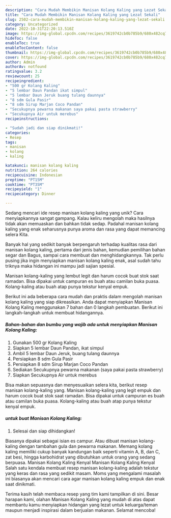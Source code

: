 ```yaml
---
description: "Cara Mudah Membikin Manisan Kolang Kaling yang Lezat Sekali"
title: "Cara Mudah Membikin Manisan Kolang Kaling yang Lezat Sekali"
slug: 2502-cara-mudah-membikin-manisan-kolang-kaling-yang-lezat-sekali
category: Uncategorized
date: 2022-10-31T22:20:13.510Z
image: https://img-global.cpcdn.com/recipes/3619742cb0b785b9/680x482cq70/manisan-kolang-kaling-foto-resep-utama.jpg
hideToc: false
enableToc: true
enableTocContent: false
thumbnail: https://img-global.cpcdn.com/recipes/3619742cb0b785b9/680x482cq70/manisan-kolang-kaling-foto-resep-utama.jpg
cover: https://img-global.cpcdn.com/recipes/3619742cb0b785b9/680x482cq70/manisan-kolang-kaling-foto-resep-utama.jpg
author: Admin
authorAv: notfound
ratingvalue: 3.2
reviewcount: 25
recipeingredient:
- "500 gr Kolang Kaling"
- "5 lembar Daun Pandan ikat simpul"
- "5 lembar Daun Jeruk buang tulang daunnya"
- "8 sdm Gula Pasir"
- "8 sdm Sirup Marjan Coco Pandan"
- "Secukupnya pewarna makanan saya pakai pasta strawberry"
- "Secukupnya Air untuk merebus"
recipeinstructions:

- "Sudah jadi dan siap dinikmati!"
categories:
- Resep
tags:
- manisan
- kolang
- kaling

katakunci: manisan kolang kaling 
nutrition: 264 calories
recipecuisine: Indonesian
preptime: "PT15M"
cooktime: "PT35M"
recipeyield: "1"
recipecategory: Dinner

---
```





Sedang mencari ide resep manisan kolang kaling yang unik? Cara menyiapkannya sangat gampang. Kalau keliru mengolah maka hasilnya tidak akan memuaskan dan bahkan tidak sedap. Padahal manisan kolang kaling yang enak seharusnya punya aroma dan rasa yang dapat memancing selera Kita.





Banyak hal yang sedikit banyak berpengaruh terhadap kualitas rasa dari manisan kolang kaling, pertama dari jenis bahan, kemudian pemilihan bahan segar dan Bagus, sampai cara membuat dan menghidangkannya. Tak perlu pusing jika ingin menyiapkan manisan kolang kaling enak,      asal sudah tahu triknya maka hidangan ini mampu jadi sajian spesial.














Manisan kolang-kaling yang lembut legit dan harum cocok buat stok saat ramadan. Bisa dipakai untuk campuran es buah atau camilan buka puasa. Kolang-kaling atau buah atap punya tekstur kenyal empuk.






Berikut ini ada beberapa cara mudah dan praktis dalam mengolah manisan kolang kaling yang siap dikreasikan. Anda dapat menyiapkan Manisan Kolang Kaling menggunakan 7 bahan dan 0 langkah pembuatan. Berikut ini langkah-langkah untuk membuat hidangannya.

<!--inarticleads1-->

##### Bahan-bahan dan bumbu yang wajib ada untuk menyiapkan Manisan Kolang Kaling:

1. Gunakan 500 gr Kolang Kaling
1. Siapkan 5 lembar Daun Pandan, ikat simpul
1. Ambil 5 lembar Daun Jeruk, buang tulang daunnya
1. Persiapkan 8 sdm Gula Pasir
1. Persiapkan 8 sdm Sirup Marjan Coco Pandan
1. Sediakan Secukupnya pewarna makanan (saya pakai pasta strawberry)
1. Siapkan Secukupnya Air untuk merebus


Bisa makan sepuasnya dan menyesuaikan selera kita, berikut resep manisan kolang-kaling yang. Manisan kolang-kaling yang legit empuk dan harum cocok buat stok saat ramadan. Bisa dipakai untuk campuran es buah atau camilan buka puasa. Kolang-kaling atau buah atap punya tekstur kenyal empuk. 

<!--inarticleads2-->

#####  untuk buat Manisan Kolang Kaling:


1. Selesai dan siap dihidangkan!

Biasanya dipakai sebagai isian es campur. Atau dibuat manisan kolang-kaling dengan tambahan gula dan pewarna makanan. Memang kolang kaling memiliki cukup banyak kandungan baik seperti vitamin A, B, dan C, zat besi, hingga karbohidrat yang dibutuhkan untuk orang yang sedang berpuasa. Manisan Kolang Kaling Kenyal Manisan Kolang Kaling Kenyal Salah satu kendala membuat resep manisan kolang-kaling adalah tekstur yang keras dan rasa yang sedikit masam. Moms yang mengalami masalah ini biasanya akan mencari cara agar manisan kolang kaling empuk dan enak saat dinikmati. 

Terima kasih telah membaca resep yang tim kami tampilkan di sini. Besar harapan kami, olahan Manisan Kolang Kaling yang mudah di atas dapat membantu kamu menyiapkan hidangan yang lezat untuk keluarga/teman maupun menjadi inspirasi dalam berjualan makanan. Selamat mencoba!
